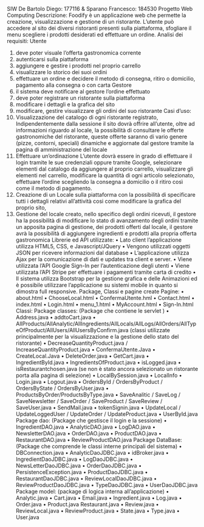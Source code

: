 SIW
De Bartolo Diego: 177116 & Sparano Francesco: 184530
Progetto Web Computing
Descrizione:
Foodify è un applicazione web che permette la creazione, visualizzazione e gestione di un ristorante. L’utente può accedere al sito dei diversi ristoranti presenti sulla piattaforma, sfogliare il menu scegliere i prodotti desiderati ed effettuare un ordine.
Analisi dei requisiti:
Utente
1.	deve poter visuale l’offerta gastronomica corrente
2.	autenticarsi sulla piattaforma
3.	aggiungere e gestire i prodotti nel proprio carrello
4.	visualizzare lo storico dei suoi ordini
5.	effettuare un ordine e decidere il metodo di consegna, ritiro o domicilio, pagamento alla consegna o con carta
Gestore
1.	il sistema deve notificare al gestore l’ordine effettuato
2.	deve poter registrare un ristorante sulla piattaforma
3.	modificare i dettagli e la grafica del sito
4.	modificare, gestire visualizzare gli ordini del suo ristorante
Casi d’uso:
1.	Visualizzazione del catalogo di ogni ristorante registrato, Indipendentemente dalla sessione il sito dovrà offrire all’utente, oltre ad informazioni riguardo al locale, la possibilità di consultare le offerte gastronomiche del ristorante, queste offerte saranno di vario genere (pizze, contorni, speciali) dinamiche e aggiornate dal gestore tramite la pagina di amministrazione del locale
2.	Effettuare un’ordinazione L’utente dovrà essere in grado di effettuare il login tramite le sue credenziali oppure tramite Google, selezionare elementi dal catalogo da aggiungere al proprio carrello, visualizzare gli elementi nel carrello, modificare la quantità di ogni articolo selezionato, effettuare l’ordine scegliendo la consegna a domicilio o il ritiro così come il metodo di pagamento.
3.	Creazione di un Locale sulla piattaforma con la possibilità di specificare tutti i dettagli relativi all’attività cosi come modificare la grafica del proprio sito,
4.	Gestione del locale creato, nello specifico degli ordini ricevuti, il gestore ha la possibilità di modificare lo stato di avanzamento degli ordini tramite un apposita pagina di gestione, dei prodotti offerti dal locale, il gestore avrà la possibilità di aggiungere ingredienti e prodotti alla propria offerta gastronomica
Librerie ed API utilizzate:
•	Lato client l’applicazione utilizza HTML5, CSS, e Javascript/JQuery
•	Vengono utilizzati oggetti JSON per ricevere informazioni dal database
•	L’applicazione utilizza Ajax per la comunicazione di dati e updates tra client e server.
•	Viene utilizzata l’API Google Sign-In per l’autenticazione degli utenti
•	Viene utilizzata l’API Stripe per effettuare i pagamenti tramite carta di credito
•	Il sistema utilizza Bootstrap per la gestione grafica e delle Animazioni ed è possibile utilizzare l’applicazione su sistemi mobile in quanto si dimostra full responsive.
Package, Classi e pagine create
Pagine:
•	about.html
•	ChooseLocal.html
•	ConfermaUtente.hml
•	Contact.html
•	index.html
•	Login.html
•	menu_1.html
•	MyAccount.html
•	Sign-In.html
Classi:
Package classes: (Package che contiene le servlet )
•	Address.java
•	addtoCart.java
•	AllProducts/AllAnalytic/AllIngredients/AllLocals/AllLogs/AllOrders/AllTypeOfProduct/AllUsers/AllUsersByConfirm.java (classi utilizzate principalmente per la visualizzazione e la gestione dello stato del ristorante)
•	DecreaseQuantityProduct.java / IncreaseQuantityProduct.java
•	ConfermaUtente.Java
•	CreateLocal.Java
•	DeleteOrder.java
•	GetCart.java
•	IngredientById.java
•	IngredientsOfProduct.java
•	isLogged.java
•	isRestaurantchosen.java (se non è stato ancora selezionato un ristorante porta alla pagina di selezione)
•	LocalBySession.java
•	LocalInfo
•	Login.java
•	Logout.java
•	OrdersById / OrdersByProduct / OrdersByState / OrdersByUser.java
•	ProductsByOrder/ProductsByType.java
•	SaveAnalitic / SaveLog / SaveNewsletter / SaveOrder / SaveProduct / SaveReview / SaveUser.java
•	SendMail.java
•	tokenSignin.java
•	UpdateLocal / UpdateLoggedUser / UpdateOrder / UpdateProduct.java
•	UserById.java
Package dao: (Package che gestisce il login e la sessione)
•	IngredientDAO.java
•	AnalyticDAO.java
•	LogDAO.java
•	NewsletterDAO.java
•	OrderDAO.java
•	ProductDAO.java
•	RestaurantDAO.java
•	ReviewProductDAO.java
Package DataBase: (Package che comprende le classi interne principali del sistema)
•	DBConnection.java
•	AnalyticDaoJDBC.java
•	idBroker.java
•	IngredientDaoJDBC.java
•	LogDaoJDBC.java
•	NewsLetterDaoJDBC.java
•	OrderDaoJDBC.java
•	PersistenceException.java
•	ProductDaoJDBC.java
•	RestaurantDaoJDBC.java
•	ReviewLocalDaoJDBC.java
•	ReviewProductDaoJDBC.java
•	TypeDaoJDBC.java
•	UserDaoJDBC.java
Package model: (package di logica interna all’applicazione)
•	Analytic.java
•	Cart.java
•	Email.java
•	Ingredient.java
•	Log.java
•	Order.java
•	Product.java Restaurant.java
•	Review.java
•	ReviewLocal.java
•	ReviewProduct.java
•	State.java
•	Type.java
•	User.java
